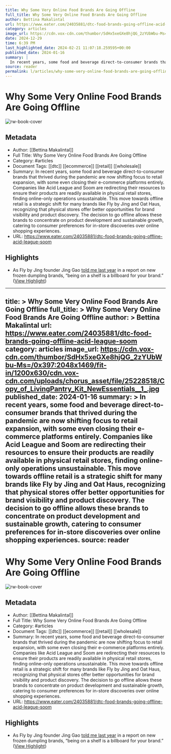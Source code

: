 ```yaml
---
title: Why Some Very Online Food Brands Are Going Offline
full_title: Why Some Very Online Food Brands Are Going Offline
author: Bettina Makalintal
url: https://www.eater.com/24035881/dtc-food-brands-going-offline-acid-league-soom
category: articles
image_url: https://cdn.vox-cdn.com/thumbor/SdHx5xeGXe8hjQG_2zYUbWbu-Ms=/0x397:2048x1469/fit-in/1200x630/cdn.vox-cdn.com/uploads/chorus_asset/file/25228518/Copy_of_LivingPantry_Kit_NewEssentials__1_.jpg
date: 2024-12-29
time: 6:39 PM
last_highlighted_date: 2024-02-21 11:07:18.259595+00:00
published_date: 2024-01-16
summary: |
  In recent years, some food and beverage direct-to-consumer brands that thrived during the pandemic are now shifting focus to retail expansion, with some even closing their e-commerce platforms entirely. Companies like Acid League and Soom are redirecting their resources to ensure their products are readily available in physical retail stores, finding online-only operations unsustainable. This move towards offline retail is a strategic shift for many brands like Fly by Jing and Oat Haus, recognizing that physical stores offer better opportunities for brand visibility and product discovery. The decision to go offline allows these brands to concentrate on product development and sustainable growth, catering to consumer preferences for in-store discoveries over online shopping experiences.
source: reader
permalink: l/articles/why-some-very-online-food-brands-are-going-offline
---
```

# Why Some Very Online Food Brands Are Going Offline

![rw-book-cover](https://cdn.vox-cdn.com/thumbor/SdHx5xeGXe8hjQG_2zYUbWbu-Ms=/0x397:2048x1469/fit-in/1200x630/cdn.vox-cdn.com/uploads/chorus_asset/file/25228518/Copy_of_LivingPantry_Kit_NewEssentials__1_.jpg)

## Metadata
- Author: [[Bettina Makalintal]]
- Full Title: Why Some Very Online Food Brands Are Going Offline
- Category: #articles
- Document Tags: [[dtc]] [[ecommerce]] [[retail]] [[wholesale]] 
- Summary: In recent years, some food and beverage direct-to-consumer brands that thrived during the pandemic are now shifting focus to retail expansion, with some even closing their e-commerce platforms entirely. Companies like Acid League and Soom are redirecting their resources to ensure their products are readily available in physical retail stores, finding online-only operations unsustainable. This move towards offline retail is a strategic shift for many brands like Fly by Jing and Oat Haus, recognizing that physical stores offer better opportunities for brand visibility and product discovery. The decision to go offline allows these brands to concentrate on product development and sustainable growth, catering to consumer preferences for in-store discoveries over online shopping experiences.
- URL: https://www.eater.com/24035881/dtc-food-brands-going-offline-acid-league-soom

## Highlights
- As Fly by Jing founder Jing Gao [told me last year](https://link.eater.com/click/33983704.68785/aHR0cHM6Ly93d3cuZWF0ZXIuY29tLzIzNzI0MDU1L2Zyb3plbi1kdW1wbGluZ3MtcmVzdGF1cmFudHMtZ3JvY2VyeS1zdG9yZXMtbWlsYS13b29uLWxhb2Jhbj91ZWlkPTA5ZDVjMTQ5NDYzOGYyYThhYzRkMWQ2YmQyNTk4NjA1/61436a877b51b35caf6c5e3dC6e2d88b6) in a report on new frozen dumpling brands, “being on a shelf is a billboard for your brand.” ([View Highlight](https://read.readwise.io/read/01hq5njdbvz2rer3t4rr5h5ma5))


---
title: >
  Why Some Very Online Food Brands Are Going Offline
full_title: >
  Why Some Very Online Food Brands Are Going Offline
author: >
  Bettina Makalintal
url: https://www.eater.com/24035881/dtc-food-brands-going-offline-acid-league-soom
category: articles
image_url: https://cdn.vox-cdn.com/thumbor/SdHx5xeGXe8hjQG_2zYUbWbu-Ms=/0x397:2048x1469/fit-in/1200x630/cdn.vox-cdn.com/uploads/chorus_asset/file/25228518/Copy_of_LivingPantry_Kit_NewEssentials__1_.jpg
published_date: 2024-01-16
summary: >
  In recent years, some food and beverage direct-to-consumer brands that thrived during the pandemic are now shifting focus to retail expansion, with some even closing their e-commerce platforms entirely. Companies like Acid League and Soom are redirecting their resources to ensure their products are readily available in physical retail stores, finding online-only operations unsustainable. This move towards offline retail is a strategic shift for many brands like Fly by Jing and Oat Haus, recognizing that physical stores offer better opportunities for brand visibility and product discovery. The decision to go offline allows these brands to concentrate on product development and sustainable growth, catering to consumer preferences for in-store discoveries over online shopping experiences.
source: reader
---
# Why Some Very Online Food Brands Are Going Offline

![rw-book-cover](https://cdn.vox-cdn.com/thumbor/SdHx5xeGXe8hjQG_2zYUbWbu-Ms=/0x397:2048x1469/fit-in/1200x630/cdn.vox-cdn.com/uploads/chorus_asset/file/25228518/Copy_of_LivingPantry_Kit_NewEssentials__1_.jpg)

## Metadata
- Author: [[Bettina Makalintal]]
- Full Title: Why Some Very Online Food Brands Are Going Offline
- Category: #articles
- Document Tags: [[dtc]] [[ecommerce]] [[retail]] [[wholesale]] 
- Summary: In recent years, some food and beverage direct-to-consumer brands that thrived during the pandemic are now shifting focus to retail expansion, with some even closing their e-commerce platforms entirely. Companies like Acid League and Soom are redirecting their resources to ensure their products are readily available in physical retail stores, finding online-only operations unsustainable. This move towards offline retail is a strategic shift for many brands like Fly by Jing and Oat Haus, recognizing that physical stores offer better opportunities for brand visibility and product discovery. The decision to go offline allows these brands to concentrate on product development and sustainable growth, catering to consumer preferences for in-store discoveries over online shopping experiences.
- URL: https://www.eater.com/24035881/dtc-food-brands-going-offline-acid-league-soom

## Highlights
- As Fly by Jing founder Jing Gao [told me last year](https://link.eater.com/click/33983704.68785/aHR0cHM6Ly93d3cuZWF0ZXIuY29tLzIzNzI0MDU1L2Zyb3plbi1kdW1wbGluZ3MtcmVzdGF1cmFudHMtZ3JvY2VyeS1zdG9yZXMtbWlsYS13b29uLWxhb2Jhbj91ZWlkPTA5ZDVjMTQ5NDYzOGYyYThhYzRkMWQ2YmQyNTk4NjA1/61436a877b51b35caf6c5e3dC6e2d88b6) in a report on new frozen dumpling brands, “being on a shelf is a billboard for your brand.” ([View Highlight](https://read.readwise.io/read/01hq5njdbvz2rer3t4rr5h5ma5))


